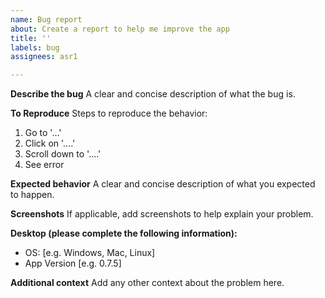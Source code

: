 ```yaml
---
name: Bug report
about: Create a report to help me improve the app
title: ''
labels: bug
assignees: asr1

---
```


**Describe the bug**
A clear and concise description of what the bug is.

**To Reproduce**
Steps to reproduce the behavior:
1. Go to '...'
2. Click on '....'
3. Scroll down to '....'
4. See error

**Expected behavior**
A clear and concise description of what you expected to happen.

**Screenshots**
If applicable, add screenshots to help explain your problem.

**Desktop (please complete the following information):**
 - OS: [e.g. Windows, Mac, Linux]
 - App Version [e.g. 0.7.5]

**Additional context**
Add any other context about the problem here.
